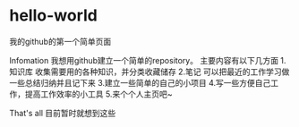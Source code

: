 # hello-world

我的github的第一个简单页面

Infomation
我想用github建立一个简单的repository。
主要内容有以下几方面
1.知识库  收集需要用的各种知识，并分类收藏储存
2.笔记   可以把最近的工作学习做一些总结归纳并且记下来
3.建立一些简单的自己的小项目
4.写一些方便自己工作，提高工作效率的小工具
5.来个个人主页吧~

That's all 
目前暂时就想到这些

